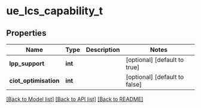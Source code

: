 # ue_lcs_capability_t

## Properties
Name | Type | Description | Notes
------------ | ------------- | ------------- | -------------
**lpp_support** | **int** |  | [optional] [default to true]
**ciot_optimisation** | **int** |  | [optional] [default to false]

[[Back to Model list]](../README.md#documentation-for-models) [[Back to API list]](../README.md#documentation-for-api-endpoints) [[Back to README]](../README.md)


